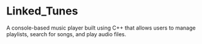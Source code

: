 # Linked_Tunes
A console-based music player built using C++ that allows users to manage playlists, search for songs, and play audio files.
